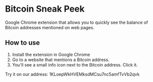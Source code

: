 Bitcoin Sneak Peek
==================

Google Chrome extension that allows you to quickly see the balance of Bitcoin addresses mentioned on web pages.

How to use
----------

1. Install the extension in Google Chrome
2. Go to a website that mentions a Bitcoin address.
3. You'll see a small info icon next to the Bitcoin address. Click it.

Try it on our address: 1KLoepWkHVEMksdMCsu7nc5amfTvVb2qvk
